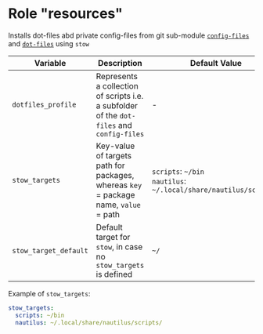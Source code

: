 # Role "resources"

Installs dot-files abd private config-files from git sub-module [`config-files`](https://gitlab.com/papanito/config-files.git) and [`dot-files`](https://gitlab.com/papanito/dot-files.git) using `stow`

|Variable|Description|Default Value|
|--------|-----------|-------------|
|`dotfiles_profile`|Represents a collection of scripts i.e. a subfolder of the `dot-files` and `config-files`|-|
|`stow_targets`|Key-value of targets path for packages, whereas `key` = package name, `value` = path|`scripts`: `~/bin`<br>`nautilus`: `~/.local/share/nautilus/scripts/`|
|`stow_target_default`|Default target for `stow`, in case no `stow_targets` is defined|`~/`|

Example of `stow_targets`:

```yaml
stow_targets:
  scripts: ~/bin
  nautilus: ~/.local/share/nautilus/scripts/
```
